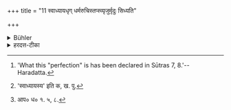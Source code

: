 +++
title = "11 स्वाध्यायधृग् धर्मरुचिस्तप्स्व्यृजुर्मृदुः सिध्यति"

+++

<details><summary>Bühler</summary>

11. A religious student who retains what he has learned, who finds pleasure in the fulfilment of the law, who keeps the rules of studentship, who is upright and forgiving, attains perfection. [^9] 


[^9]:  'What this "perfection" is has been declared in Sūtras 7, 8.'--Haradatta.
</details>

<details><summary>हरदत्त-टीका</summary>

## सूत्रम्
स्वाध्यायधृग्धर्मरुचिस्तपस्व्यृजुर्मृदुस्सिद्ध्यति ब्रह्मचारी ॥ ११ ॥
## टिप्पनी
स्वाध्यायधृक् अधीतस्य[^३]वेदस्य धारयिता अविस्मर्ता । धर्मे रुचि यस्य स धर्मरुचिः । तपस्वी नियमेषु तपशब्दः तद्वान् । ऋजुः अमायावी। मृदु । क्षमावान् । एवंभूतो ब्रह्मचारी सिद्ध्यति सिद्धिं प्राप्नोति । उक्ता सिद्धिः [^४] 'अथो यत्किञ्च मनसे'ति । तत्रोक्तानां पुनर्वचनमादरार्थम् । तदनुष्ठाने फलभूमा, अतिक्रमे च दोषभूमेति तात्पर्यम् ॥ ११ ॥

[^३]: 'स्वाध्यायस्य' इति क, ख. पु.  

[^४]: आप० ध० १. ५, ८.
</details>
